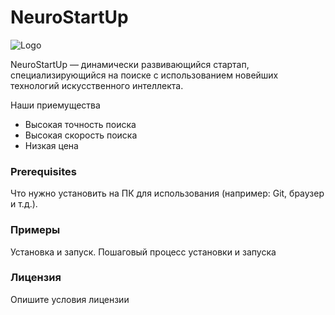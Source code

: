 # NeuroStartUp

![Logo](https://camo.githubusercontent.com/c6727c717cad1e4820481abb87524f90782445c5/68747470733a2f2f692e696d6775722e636f6d2f495a4f525769492e706e67)

NeuroStartUp — динамически развивающийся стартап, специализирующийся на поиске с использованием новейших технологий искусственного интеллекта.

Наши приемущества
* Высокая точность поиска
* Высокая скорость поиска
* Низкая цена

### Prerequisites
Что нужно установить на ПК для использования (например: Git, браузер и т.д.).

### Примеры
Установка и запуск. Пошаговый процесс установки и запуска

### Лицензия
Опишите условия лицензии